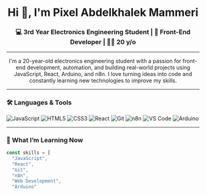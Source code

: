 <h1 align="center">Hi 👋, I'm Pixel Abdelkhalek Mammeri</h1>
<h3 align="center">💻 3rd Year Electronics Engineering Student | 🎯 Front-End Developer | 👨‍💻 20 y/o</h3>

---

<p align="center">
I'm a 20-year-old electronics engineering student with a passion for front-end development, automation, and building real-world projects using JavaScript, React, Arduino, and n8n. I love turning ideas into code and constantly learning new technologies to improve my skills.
</p>

---

### 🛠️ Languages & Tools

<p align="left">
  <img src="https://img.shields.io/badge/JavaScript-F7DF1E?style=flat&logo=javascript&logoColor=black" alt="JavaScript"/>
  <img src="https://img.shields.io/badge/HTML5-E34F26?style=flat&logo=html5&logoColor=white" alt="HTML5"/>
  <img src="https://img.shields.io/badge/CSS3-1572B6?style=flat&logo=css3&logoColor=white" alt="CSS3"/>
  <img src="https://img.shields.io/badge/React-20232A?style=flat&logo=react&logoColor=61DAFB" alt="React"/>
  <img src="https://img.shields.io/badge/Git-F05032?style=flat&logo=git&logoColor=white" alt="Git"/>
  <img src="https://img.shields.io/badge/n8n-ef6c00?style=flat&logo=n8n&logoColor=white" alt="n8n"/>
  <img src="https://img.shields.io/badge/VS_Code-007ACC?style=flat&logo=visual-studio-code&logoColor=white" alt="VS Code"/>
  <img src="https://img.shields.io/badge/Arduino-00979D?style=flat&logo=arduino&logoColor=white" alt="Arduino"/>
</p>

---

### 🧠 What I’m Learning Now

```javascript
const skills = [
  "JavaScript", 
  "React", 
  "Git", 
  "n8n", 
  "Web Development", 
  "Arduino"
